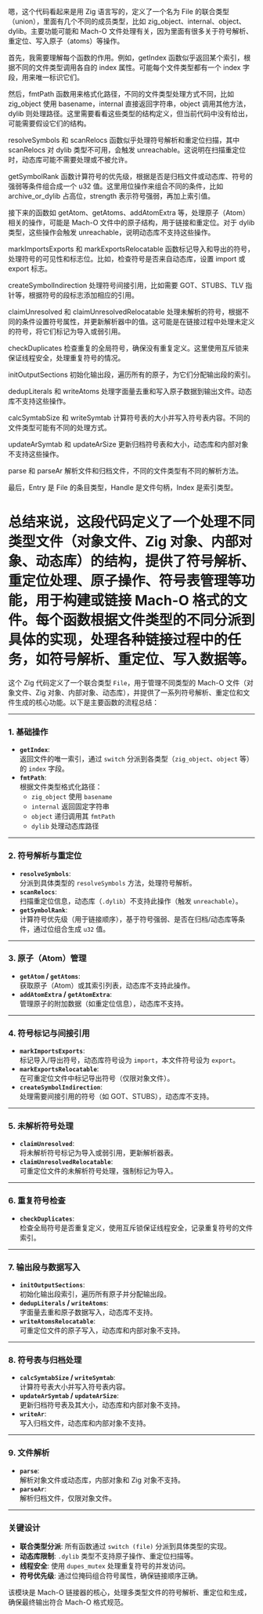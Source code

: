 嗯，这个代码看起来是用 Zig 语言写的，定义了一个名为 File 的联合类型（union），里面有几个不同的成员类型，比如 zig_object、internal、object、dylib。主要功能可能和 Mach-O 文件处理有关，因为里面有很多关于符号解析、重定位、写入原子（atoms）等操作。

首先，我需要理解每个函数的作用。例如，getIndex 函数似乎返回某个索引，根据不同的文件类型调用各自的 index 属性。可能每个文件类型都有一个 index 字段，用来唯一标识它们。

然后，fmtPath 函数用来格式化路径，不同的文件类型处理方式不同，比如 zig_object 使用 basename，internal 直接返回字符串，object 调用其他方法，dylib 则处理路径。这里需要看看这些类型的结构定义，但当前代码中没有给出，可能需要假设它们的结构。

resolveSymbols 和 scanRelocs 函数似乎处理符号解析和重定位扫描，其中 scanRelocs 对 dylib 类型不可用，会触发 unreachable。这说明在扫描重定位时，动态库可能不需要处理或不被允许。

getSymbolRank 函数计算符号的优先级，根据是否是归档文件或动态库、符号的强弱等条件组合成一个 u32 值。这里用位操作来组合不同的条件，比如 archive_or_dylib 占高位，strength 表示符号强弱，再加上索引值。

接下来的函数如 getAtom、getAtoms、addAtomExtra 等，处理原子（Atom）相关的操作，可能是 Mach-O 文件中的原子结构，用于链接和重定位。对于 dylib 类型，这些操作会触发 unreachable，说明动态库不支持这些操作。

markImportsExports 和 markExportsRelocatable 函数标记导入和导出的符号，处理符号的可见性和标志位。比如，检查符号是否来自动态库，设置 import 或 export 标志。

createSymbolIndirection 处理符号间接引用，比如需要 GOT、STUBS、TLV 指针等，根据符号的段标志添加相应的引用。

claimUnresolved 和 claimUnresolvedRelocatable 处理未解析的符号，根据不同的条件设置符号属性，并更新解析器中的值。这可能是在链接过程中处理未定义的符号，将它们标记为导入或弱引用。

checkDuplicates 检查重复的全局符号，确保没有重复定义。这里使用互斥锁来保证线程安全，处理重复符号的情况。

initOutputSections 初始化输出段，遍历所有的原子，为它们分配输出段的索引。

dedupLiterals 和 writeAtoms 处理字面量去重和写入原子数据到输出文件。动态库不支持这些操作。

calcSymtabSize 和 writeSymtab 计算符号表的大小并写入符号表内容。不同的文件类型可能有不同的处理方式。

updateArSymtab 和 updateArSize 更新归档符号表和大小，动态库和内部对象不支持这些操作。

parse 和 parseAr 解析文件和归档文件，不同的文件类型有不同的解析方法。

最后，Entry 是 File 的条目类型，Handle 是文件句柄，Index 是索引类型。

总结来说，这段代码定义了一个处理不同类型文件（对象文件、Zig 对象、内部对象、动态库）的结构，提供了符号解析、重定位处理、原子操作、符号表管理等功能，用于构建或链接 Mach-O 格式的文件。每个函数根据文件类型的不同分派到具体的实现，处理各种链接过程中的任务，如符号解析、重定位、写入数据等。
================================================
这个 Zig 代码定义了一个联合类型 `File`，用于管理不同类型的 Mach-O 文件（对象文件、Zig 对象、内部对象、动态库），并提供了一系列符号解析、重定位和文件生成的核心功能。以下是主要函数的流程总结：

---

### **1. 基础操作**
- **`getIndex`**:  
  返回文件的唯一索引，通过 `switch` 分派到各类型（`zig_object`、`object` 等）的 `index` 字段。
- **`fmtPath`**:  
  根据文件类型格式化路径：  
  - `zig_object` 使用 `basename`  
  - `internal` 返回固定字符串  
  - `object` 递归调用其 `fmtPath`  
  - `dylib` 处理动态库路径  

---

### **2. 符号解析与重定位**
- **`resolveSymbols`**:  
  分派到具体类型的 `resolveSymbols` 方法，处理符号解析。
- **`scanRelocs`**:  
  扫描重定位信息，动态库（`.dylib`）不支持此操作（触发 `unreachable`）。
- **`getSymbolRank`**:  
  计算符号优先级（用于链接顺序），基于符号强弱、是否在归档/动态库等条件，通过位组合生成 `u32` 值。

---

### **3. 原子（Atom）管理**
- **`getAtom` / `getAtoms`**:  
  获取原子（Atom）或其索引列表，动态库不支持此操作。
- **`addAtomExtra` / `getAtomExtra`**:  
  管理原子的附加数据（如重定位信息），动态库不支持。

---

### **4. 符号标记与间接引用**
- **`markImportsExports`**:  
  标记导入/导出符号，动态库符号设为 `import`，本文件符号设为 `export`。
- **`markExportsRelocatable`**:  
  在可重定位文件中标记导出符号（仅限对象文件）。
- **`createSymbolIndirection`**:  
  处理需要间接引用的符号（如 GOT、STUBS），动态库不支持。

---

### **5. 未解析符号处理**
- **`claimUnresolved`**:  
  将未解析符号标记为导入或弱引用，更新解析器表。
- **`claimUnresolvedRelocatable`**:  
  可重定位文件的未解析符号处理，强制标记为导入。

---

### **6. 重复符号检查**
- **`checkDuplicates`**:  
  检查全局符号是否重复定义，使用互斥锁保证线程安全，记录重复符号的文件索引。

---

### **7. 输出段与数据写入**
- **`initOutputSections`**:  
  初始化输出段索引，遍历所有原子并分配输出段。
- **`dedupLiterals` / `writeAtoms`**:  
  字面量去重和原子数据写入，动态库不支持。
- **`writeAtomsRelocatable`**:  
  可重定位文件的原子写入，动态库和内部对象不支持。

---

### **8. 符号表与归档处理**
- **`calcSymtabSize` / `writeSymtab`**:  
  计算符号表大小并写入符号表内容。
- **`updateArSymtab` / `updateArSize`**:  
  更新归档符号表及其大小，动态库和内部对象不支持。
- **`writeAr`**:  
  写入归档文件，动态库和内部对象不支持。

---

### **9. 文件解析**
- **`parse`**:  
  解析对象文件或动态库，内部对象和 Zig 对象不支持。
- **`parseAr`**:  
  解析归档文件，仅限对象文件。

---

### **关键设计**
- **联合类型分派**: 所有函数通过 `switch (file)` 分派到具体类型的实现。
- **动态库限制**: `.dylib` 类型不支持原子操作、重定位扫描等。
- **线程安全**: 使用 `dupes_mutex` 处理重复符号的并发访问。
- **符号优先级**: 通过位掩码组合符号属性，确保链接顺序正确。

该模块是 Mach-O 链接器的核心，处理多类型文件的符号解析、重定位和生成，确保最终输出符合 Mach-O 格式规范。